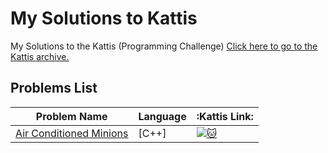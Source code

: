 # My Solutions to Kattis
My Solutions to the Kattis (Programming Challenge)
[Click here to go to the Kattis archive.](https://open.kattis.com/)

## Problems List
| Problem Name | Language | :Kattis Link: |
| - | - | - |
| [Air Conditioned Minions](https://github.com/hyunji0618/My_Solution_To_Kattis/blob/main/Solutions/AirConditionedMinions.cpp) | [C++]| [![:cat:](https://open.kattis.com/favicon)](https://open.kattis.com/problems/airconditioned) 
